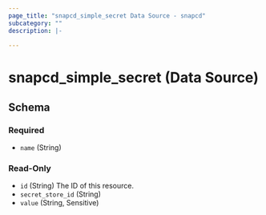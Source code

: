 ```yaml
---
page_title: "snapcd_simple_secret Data Source - snapcd"
subcategory: ""
description: |-
  
---
```


# snapcd_simple_secret (Data Source)






<!-- schema generated by tfplugindocs -->
## Schema

### Required

- `name` (String)

### Read-Only

- `id` (String) The ID of this resource.
- `secret_store_id` (String)
- `value` (String, Sensitive)

